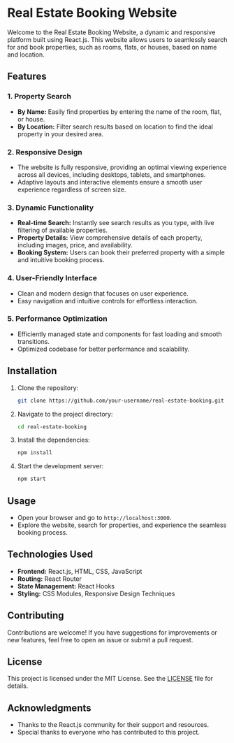 # Real Estate Booking Website

Welcome to the Real Estate Booking Website, a dynamic and responsive platform built using React.js. This website allows users to seamlessly search for and book properties, such as rooms, flats, or houses, based on name and location.

## Features

### 1. **Property Search**
   - **By Name:** Easily find properties by entering the name of the room, flat, or house.
   - **By Location:** Filter search results based on location to find the ideal property in your desired area.

### 2. **Responsive Design**
   - The website is fully responsive, providing an optimal viewing experience across all devices, including desktops, tablets, and smartphones.
   - Adaptive layouts and interactive elements ensure a smooth user experience regardless of screen size.

### 3. **Dynamic Functionality**
   - **Real-time Search:** Instantly see search results as you type, with live filtering of available properties.
   - **Property Details:** View comprehensive details of each property, including images, price, and availability.
   - **Booking System:** Users can book their preferred property with a simple and intuitive booking process.

### 4. **User-Friendly Interface**
   - Clean and modern design that focuses on user experience.
   - Easy navigation and intuitive controls for effortless interaction.

### 5. **Performance Optimization**
   - Efficiently managed state and components for fast loading and smooth transitions.
   - Optimized codebase for better performance and scalability.

## Installation

1. Clone the repository:
   ```bash
   git clone https://github.com/your-username/real-estate-booking.git
   ```
2. Navigate to the project directory:
   ```bash
   cd real-estate-booking
   ```
3. Install the dependencies:
   ```bash
   npm install
   ```
4. Start the development server:
   ```bash
   npm start
   ```

## Usage

- Open your browser and go to `http://localhost:3000`.
- Explore the website, search for properties, and experience the seamless booking process.

## Technologies Used

- **Frontend:** React.js, HTML, CSS, JavaScript
- **Routing:** React Router
- **State Management:** React Hooks
- **Styling:** CSS Modules, Responsive Design Techniques

## Contributing

Contributions are welcome! If you have suggestions for improvements or new features, feel free to open an issue or submit a pull request.

## License

This project is licensed under the MIT License. See the [LICENSE](LICENSE) file for details.

## Acknowledgments

- Thanks to the React.js community for their support and resources.
- Special thanks to everyone who has contributed to this project.
